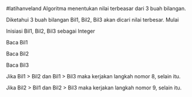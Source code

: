 #latihanveland
Algoritma menentukan nilai terbeasar dari 3 buah bilangan.

Diketahui 3 buah bilangan Bil1, Bil2, Bil3 akan dicari nilai terbesar.
Mulai

Inisiasi Bil1, Bil2, Bil3 sebagai Integer

Baca Bil1

Baca Bil2

Baca Bil3

Jika Bil1 > Bil2 dan Bil1 > Bil3 maka kerjakan langkah nomor 8, selain 
itu.

Jika Bil2 > Bil1 dan Bil2 > Bil3 maka kerjakan langkah nomor 9, selain 
itu.
